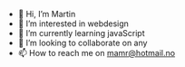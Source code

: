 - 👋 Hi, I’m Martin 
- 👀 I’m interested in webdesign 
- 🌱 I’m currently learning javaScript
- 💞️ I’m looking to collaborate on any
- 📫 How to reach me on mamr@hotmail.no

<!---
martinMr79/martinMr79 is a ✨ special ✨ repository because its `README.md` (this file) appears on your GitHub profile.
You can click the Preview link to take a look at your changes.
--->
